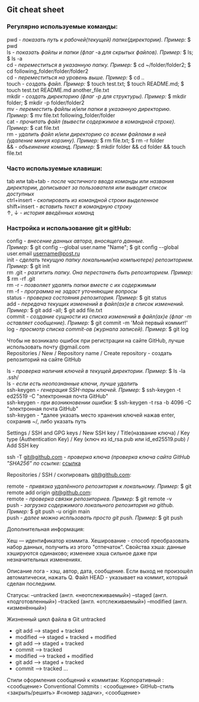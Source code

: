 ## Git cheat sheet

### Регулярно используемые команды:
pwd - *показать путь к рабочей(текущей) папке(директории). Пример:* $ pwd <br>
ls - *показать файлы и папки* *(флаг* -а *для скрытых файлов). Пример:* $ ls; $ ls -a <br>
cd - *переместиться в указанную папку. Пример:* $ cd ~/folder/folder2; $ cd following_folder/folder/folder2 <br>
cd - *переместиться на уровень выше. Пример:* $ cd .. <br>
touch - *создать файл. Пример:* $ touch test.txt; $ touch README.md; $ touch test.txt README.md another_file.txt <br>
mkdir - *создать директорию (флаг -p для структуры). Пример:* $ mkdir folder; $ mkdir -p folder/folder2 <br>
mv - *переместить файлы и/или папки в указанную директорию. Пример:* $ mv file.txt following_folder/folder <br>
cat - *прочитать файл (вывести содержимое в командной строке). Пример:* $ cat file.txt <br>
rm - *удалить файл и/или директорию со всеми файлами в ней (удаление минуя корзину). Пример:* $ rm file.txt; $ rm -r folder <br>
&& - *объеинение команд. Пример:* $ mkdir folder && cd folder && touch file.txt <br>

### Часто используемые клавиши:
tab или tab+tab - *после частичного ввода команды или названия директории, дописывает за пользователя или выводит список доступных* <br>
ctrl+insert - *скопировать из командной строки выделенное* <br>
shift+insert - *вставить текст в командную строку* <br>
↑, ↓ - *история введённых команд* <br>

### Настройка и использование git и gitHub:
config - *внесение данных автора, вносящего данные.* <br>*Пример:* $ git config --global user.name "Name"; $ git config --global user.email username@post.ru <br>
init - *сделать текущую папку локальным(на компьютере) репозиторием. Пример:* $ git init <br>
rm .git - *разгитить папку. Она перестанеть быть репозиторием. Пример:* $ rm -rf .git <br>
rm -r - *позволяет удалять папки вместе с их содержимым* <br>
rm -f - *программа не задаст уточняющие вопросы* <br>
status - *проверка состояния репозитория. Пример:* $ git status <br>
add - *передача текущих изменений в файл(ах)е в список изменений. Пример:* $ git add -all; $ git add file.txt <br>
commit - *создание сущности из списка изменений в файл(ах)е (флаг -m оставляет сообщение). Пример:* $ git commit -m 'Мой первый коммит!' <br>
log - *просмотр списка commit-ов (журнала записей). Пример:* $ git log <br>

Чтобы не возникало ошибок при регистрации на сайте GitHub, лучше использовать почту @gmail.com <br>
Repositories / New / Repository name / Create repository - создать репозиторий на сайте GitHub <br>

ls - *проверка наличия ключей в текущей директории. Пример:* $ ls -la .ssh/ <br>
ls - *если есть неопознанные ключи, лучше удалить* <br>
ssh-keygen - *генерация SSH-пары ключей. Пример:* $ ssh-keygen -t ed25519 -C "электронная почта GitHub" <br>
ssh-keygen - *при возникновении ошибки:* $ ssh-keygen -t rsa -b 4096 -C "электронная почта GitHub" <br>
ssh-keygen - *далее указать место хранения ключей нажав enter, сохранив ~/, либо указать путь <br>

Settings / SSH and GPG keys /  New SSH key / Title(название ключа) / Key type (Authentication Key) / Key (ключ из id_rsa.pub или id_ed25519.pub) / Add SSH key <br>

ssh -T git@github.com - *проверка ключа (проверка ключа сайта GitHub "SHA256" по ссылке:* [ссылка](https://docs.github.com/en/authentication/keeping-your-account-and-data-secure/githubs-ssh-key-fingerprints) <br>

Repositories / SSH / скопировать git@github.com: <br>

remote - *привязка удалённого репозитория к локальному. Пример:* $ git remote add origin git@github.com: <br>
remote - *проверка связки репозиториев. Пример:* $ git remote -v <br>
push - *загрузка содержимого локального репозитория на github. Пример:* $ git push -u origin main <br>
push - *далее можно испльзовать просто git push. Пример:* $ git push <br>

Дополнительная информация:

Хеш — идентификатор коммита. 
Хеширование - способ преобразовать набор данных, получить из этого "отпечаток". 
Свойства хэша: данные хэшируются одинаково; изменеие хэша сильное даже при незначительных изменениях.

Описание лога - хэш, автор, дата, сообщение.
Если выход не произошёл автоматически, нажать Q.
Файл HEAD - указывает на коммит, который сделан последним.

Статусы:
–untracked (англ. «неотслеживаемый»)
–staged (англ. «подготовленный»)
–tracked (англ. «отслеживаемый»)
–modified (англ. «изменённый»)

Жизненный цикл файла в Git
 untracked
 + git add --> staged + tracked
 + modified --> staged + tracked + modified
 + git add --> staged + tracked
 + commit --> tracked
 + modified --> tracked + modified
 + git add --> staged + tracked
 + commit --> tracked
 ...

Стили оформления сообщений к коммитам:
 Корпоративный <Jira-ID>: <сообщение>
 Conventional Commits <type>: <сообщение>
 GitHub-стиль <закрыть/решить> #<номер задачи>, <сообщение>








